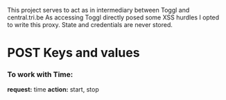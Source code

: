 This project serves to act as in intermediary between Toggl and central.tri.be
As accessing Toggl directly posed some XSS hurdles I opted to write this proxy.
State and credentials are never stored. 

# POST Keys and values #

### To work with Time: ###
**request:** time
**action:** start, stop

